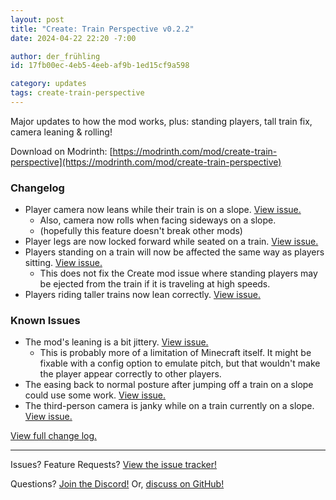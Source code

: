 ```yaml
---
layout: post
title: "Create: Train Perspective v0.2.2"
date: 2024-04-22 22:20 -7:00

author: der_frühling
id: 17fb00ec-4eb5-4eeb-af9b-1ed15cf9a598

category: updates
tags: create-train-perspective
---
```


Major updates to how the mod works, plus: standing players, tall train fix, camera leaning & rolling!

Download on Modrinth: [https://modrinth.com/mod/create-train-perspective](https://modrinth.com/mod/create-train-perspective)

### Changelog
- Player camera now leans while their train is on a slope. [View issue.](https://github.com/der-fruhling-entertainment/create-train-perspective/issues/11)
    - Also, camera now rolls when facing sideways on a slope.
    - (hopefully this feature doesn't break other mods)
- Player legs are now locked forward while seated on a train. [View issue.](https://github.com/der-fruhling-entertainment/create-train-perspective/issues/13)
- Players standing on a train will now be affected the same way as players sitting. [View issue.](https://github.com/der-fruhling-entertainment/create-train-perspective/issues/14)
    - This does not fix the Create mod issue where standing players may be ejected from the train if it is traveling at high speeds.
- Players riding taller trains now lean correctly. [View issue.](https://github.com/der-fruhling-entertainment/create-train-perspective/issues/16)

### Known Issues
- The mod's leaning is a bit jittery. [View issue.](https://github.com/der-fruhling-entertainment/create-train-perspective/issues/22)
    - This is probably more of a limitation of Minecraft itself. It might be fixable with a config option to emulate pitch, but that wouldn't make the player appear correctly to other players.
- The easing back to normal posture after jumping off a train on a slope could use some work. [View issue.](https://github.com/der-fruhling-entertainment/create-train-perspective/issues/23)
- The third-person camera is janky while on a train currently on a slope. [View issue.](https://github.com/der-fruhling-entertainment/create-train-perspective/issues/24)

[View full change log.](https://github.com/der-fruhling/create-train-perspective/compare/v0.2.1...v0.2.2)

---

Issues?
Feature Requests?
[View the issue tracker!](https://github.com/der-fruhling-entertainment/create-train-perspective/issues)

Questions?
[Join the Discord!](https://discord.gg/AyM66DhPKr)
Or,
[discuss on GitHub!](https://github.com/der-fruhling-entertainment/create-train-perspective/discussions)
